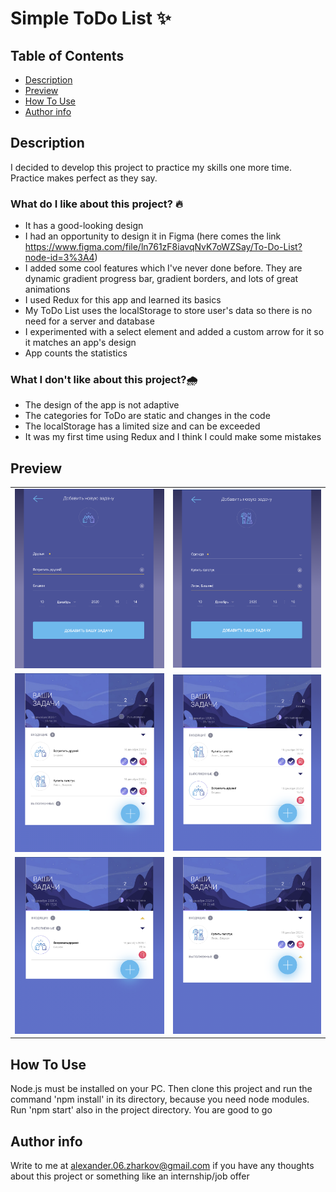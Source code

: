 # Simple ToDo List ✨

## Table of Contents
- [Description](#description)
- [Preview](#preview)
- [How To Use](#how-to-use)
- [Author info](#author-info)

## Description

I decided to develop this project to practice my skills one more time. Practice makes
perfect as they say.

### What do I like about this project? 🔥
* It has a good-looking design
* I had an opportunity to design it in Figma (here comes the link https://www.figma.com/file/ln761zF8iavqNvK7oWZSay/To-Do-List?node-id=3%3A4)
* I added some cool features which I've never done before. They are dynamic gradient progress
  bar, gradient borders, and lots of great animations
* I used Redux for this app and learned its basics
* My ToDo List uses the localStorage to store user's data so there is no need for a server and database
* I experimented with a select element and added a custom arrow for it so it matches an app's design
* App counts the statistics

### What I don't like about this project?🌧
* The design of the app is not adaptive
* The categories for ToDo are static and changes in the code
* The localStorage has a limited size and can be exceeded
* It was my first time using Redux and I think I could make some mistakes

## Preview
|                      |                       |
| :-----------------------------------: | :-----------------------------------: |
| ![main page](src/images/screenshots/preview-1.png) | ![main page](src/images/screenshots/preview-2.png)|
| ![main page](src/images/screenshots/preview-3.png) | ![main page](src/images/screenshots/preview-4.png)|
| ![main page](src/images/screenshots/preview-5.png) | ![main page](src/images/screenshots/preview-6.png)

## How To Use
Node.js must be installed on your PC.
Then clone this project and run the command 'npm install' in its directory, because you need node modules.
Run 'npm start' also in the project directory.
You are good to go

## Author info

Write to me at alexander.06.zharkov@gmail.com if you have any thoughts about this project or something like an internship/job offer

